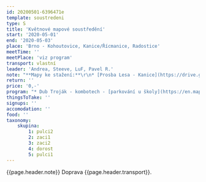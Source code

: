 ```yaml
---
id: 20200501-6396471e
template: soustredeni
type: S
title: 'Květnové mapové soustředění'
start: '2020-05-01'
end: '2020-05-03'
place: 'Brno - Kohoutovice, Kanice/Řícmanice, Radostice'
meetTime: ''
meetPlace: 'viz program'
transport: vlastní
leader: 'Andrea, Steeve, LuF, Pavel R.'
note: "**Mapy ke stažení:**\r\n* [Prosba Lesa - Kanice](https://drive.google.com/drive/folders/1PPvcNZRHDil9bsxvsaHtuaZJ4w1DDlGP)\r\n* [Radostice](https://drive.google.com/drive/folders/1bZxJ-11VMkoqv2L3ttGuQ-bV8qs8Y3aJ)\r\n \r\n [Startovky (časy příjezdů)](https://drive.google.com/open?id=1DSpsn0WUvZmqozhVv2EDRuVJgzdiq3WeIfrirQFyqU4)"
return: ''
price: '0,-'
program: "* Dub Troják - kombotech - [parkování u školy](https://en.mapy.cz/s/fazunuzufo)\r\n* Prosba lesa - postupy na volbu - [parkování u lesa](https://mapy.cz/s/kadelusuje)\r\n* Radostice - DH14, D+ vrstevnice, DH10, DH12 COB - [parkování podél silnice](https://en.mapy.cz/s/fuzucucetu)\r\n\r\nNezapomeňte prosím vyplnit <A HREF=\"https://drive.google.com/open?id=1DSpsn0WUvZmqozhVv2EDRuVJgzdiq3WeIfrirQFyqU4\">startovky (časy příjezdů)</A>\r\nNa kontrolách budou fábory, pro mladší by měly obsahovat i kód kotroly."
thingsToTake: ''
signups: ''
accomodation: ''
food: ''
taxonomy:
    skupina:
        1: pulci2
        2: zaci1
        3: zaci2
        4: dorost
        5: pulci1
---
```

{{page.header.note}}
 Doprava {{page.header.transport}}.
